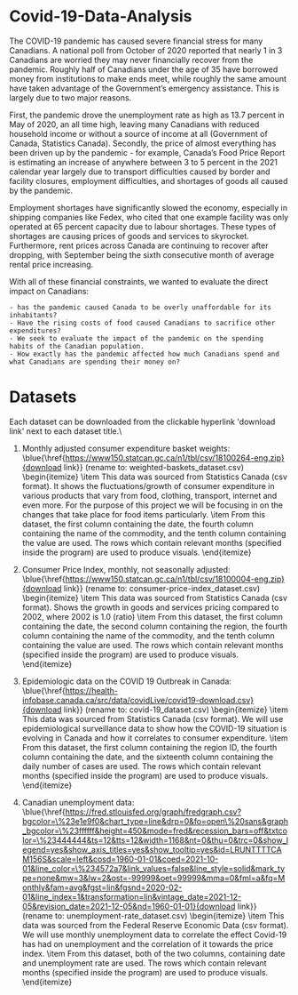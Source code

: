 # Covid-19-Data-Analysis

The COVID-19 pandemic has caused severe financial stress for many Canadians. A national poll from October of 2020 reported that nearly 1 in 3 Canadians are worried they may never financially recover from the pandemic. Roughly half of Canadians under the age of 35 have borrowed money from institutions to make ends meet, while roughly the same amount have taken advantage of the Government’s emergency assistance. This is largely due to two major reasons.

First, the pandemic drove the unemployment rate as high as 13.7 percent in May of 2020, an all time high, leaving many Canadians with reduced household income or without a source of income at all (Government of Canada, Statistics Canada). Secondly, the price of almost everything has been driven up by the pandemic - for example, Canada’s Food Price Report is estimating an increase of anywhere between 3 to 5 percent in the 2021 calendar year largely due to transport difficulties caused by border and facility closures, employment difficulties, and shortages of goods all caused by the pandemic.

Employment shortages have significantly slowed the economy, especially in shipping companies like Fedex, who cited that one example facility was only operated at 65 percent capacity due to labour shortages. These types of shortages are causing prices of goods and services to skyrocket. Furthermore, rent prices across Canada are continuing to recover after dropping, with September being the sixth consecutive month of average rental price increasing.

With all of these financial constraints, we wanted to evaluate the direct impact on Canadians:
    
    - has the pandemic caused Canada to be overly unaffordable for its inhabitants?
    - Have the rising costs of food caused Canadians to sacrifice other expenditures?
    - We seek to evaluate the impact of the pandemic on the spending habits of the Canadian population.
    - How exactly has the pandemic affected how much Canadians spend and what Canadians are spending their money on?

# Datasets
Each dataset can be downloaded from the clickable hyperlink 'download link' next to each dataset title.\\

1. Monthly adjusted consumer expenditure basket weights: \blue{\href{https://www150.statcan.gc.ca/n1/tbl/csv/18100264-eng.zip}{download link}} (rename to: weighted-baskets\_dataset.csv)
\begin{itemize}
\item This data was sourced from Statistics Canada (csv format). It shows the fluctuations/growth of consumer expenditure in various products that vary from food, clothing, transport, internet and even more. For the purpose of this project we will be focusing in on the changes that take place for food items particularly.
\item From this dataset, the first column containing the date, the fourth column containing the name of the commodity, and the tenth column containing the value are used. The rows which contain relevant months (specified inside the program) are used to produce visuals.
\end{itemize}

2. Consumer Price Index, monthly, not seasonally adjusted: \blue{\href{https://www150.statcan.gc.ca/n1/tbl/csv/18100004-eng.zip}{download link}} (rename to: consumer-price-index\_dataset.csv)
\begin{itemize}
\item This data was sourced from Statistics Canada (csv format). Shows the growth in goods and services pricing compared to 2002, where 2002 is 1.0 (ratio)
\item From this dataset, the first column containing the date, the second column containing the region, the fourth column containing the name of the commodity, and the tenth column containing the value are used. The rows which contain relevant months (specified inside the program) are used to produce visuals.
\end{itemize}

3. Epidemiologic data on the COVID 19 Outbreak in Canada: \blue{\href{https://health-infobase.canada.ca/src/data/covidLive/covid19-download.csv}{download link}} (rename to: covid-19\_dataset.csv)
\begin{itemize}
\item This data was sourced from Statistics Canada (csv format). We will use epidemiological surveillance data to show how the COVID-19 situation is evolving in Canada and how it correlates to consumer expenditure.
\item From this dataset, the first column containing the region ID, the fourth column containing the date, and the sixteenth column containing the daily number of cases are used. The rows which contain relevant months (specified inside the program) are used to produce visuals.
\end{itemize}

4. Canadian unemployment data: \blue{\href{https://fred.stlouisfed.org/graph/fredgraph.csv?bgcolor=\%23e1e9f0&chart_type=line&drp=0&fo=open\%20sans&graph_bgcolor=\%23ffffff&height=450&mode=fred&recession_bars=off&txtcolor=\%23444444&ts=12&tts=12&width=1168&nt=0&thu=0&trc=0&show_legend=yes&show_axis_titles=yes&show_tooltip=yes&id=LRUNTTTTCAM156S&scale=left&cosd=1960-01-01&coed=2021-10-01&line_color=\%234572a7&link_values=false&line_style=solid&mark_type=none&mw=3&lw=2&ost=-99999&oet=99999&mma=0&fml=a&fq=Monthly&fam=avg&fgst=lin&fgsnd=2020-02-01&line_index=1&transformation=lin&vintage_date=2021-12-05&revision_date=2021-12-05&nd=1960-01-01}{download link}} (rename to: unemployment-rate\_dataset.csv)
\begin{itemize}
\item This data was sourced from the Federal Reserve Economic Data (csv format). We will use monthly unemployment data to correlate the effect Covid-19 has had on unemployment and the correlation of it towards the price index.
\item From this dataset, both of the two columns, containing date and unemployment rate are used. The rows which contain relevant months (specified inside the program) are used to produce visuals.
\end{itemize}
